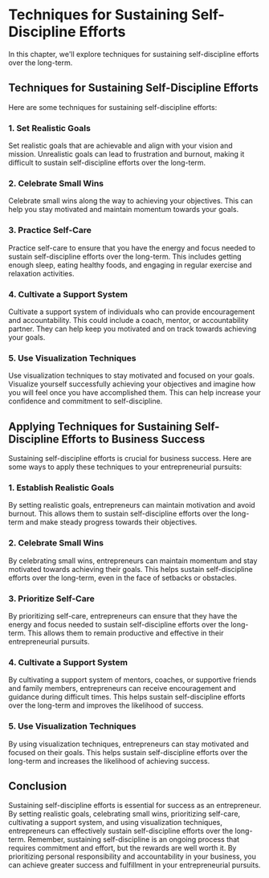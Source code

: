 # Techniques for Sustaining Self-Discipline Efforts

In this chapter, we'll explore techniques for sustaining self-discipline efforts over the long-term.

Techniques for Sustaining Self-Discipline Efforts
-------------------------------------------------

Here are some techniques for sustaining self-discipline efforts:

### 1. Set Realistic Goals

Set realistic goals that are achievable and align with your vision and mission. Unrealistic goals can lead to frustration and burnout, making it difficult to sustain self-discipline efforts over the long-term.

### 2. Celebrate Small Wins

Celebrate small wins along the way to achieving your objectives. This can help you stay motivated and maintain momentum towards your goals.

### 3. Practice Self-Care

Practice self-care to ensure that you have the energy and focus needed to sustain self-discipline efforts over the long-term. This includes getting enough sleep, eating healthy foods, and engaging in regular exercise and relaxation activities.

### 4. Cultivate a Support System

Cultivate a support system of individuals who can provide encouragement and accountability. This could include a coach, mentor, or accountability partner. They can help keep you motivated and on track towards achieving your goals.

### 5. Use Visualization Techniques

Use visualization techniques to stay motivated and focused on your goals. Visualize yourself successfully achieving your objectives and imagine how you will feel once you have accomplished them. This can help increase your confidence and commitment to self-discipline.

Applying Techniques for Sustaining Self-Discipline Efforts to Business Success
------------------------------------------------------------------------------

Sustaining self-discipline efforts is crucial for business success. Here are some ways to apply these techniques to your entrepreneurial pursuits:

### 1. Establish Realistic Goals

By setting realistic goals, entrepreneurs can maintain motivation and avoid burnout. This allows them to sustain self-discipline efforts over the long-term and make steady progress towards their objectives.

### 2. Celebrate Small Wins

By celebrating small wins, entrepreneurs can maintain momentum and stay motivated towards achieving their goals. This helps sustain self-discipline efforts over the long-term, even in the face of setbacks or obstacles.

### 3. Prioritize Self-Care

By prioritizing self-care, entrepreneurs can ensure that they have the energy and focus needed to sustain self-discipline efforts over the long-term. This allows them to remain productive and effective in their entrepreneurial pursuits.

### 4. Cultivate a Support System

By cultivating a support system of mentors, coaches, or supportive friends and family members, entrepreneurs can receive encouragement and guidance during difficult times. This helps sustain self-discipline efforts over the long-term and improves the likelihood of success.

### 5. Use Visualization Techniques

By using visualization techniques, entrepreneurs can stay motivated and focused on their goals. This helps sustain self-discipline efforts over the long-term and increases the likelihood of achieving success.

Conclusion
----------

Sustaining self-discipline efforts is essential for success as an entrepreneur. By setting realistic goals, celebrating small wins, prioritizing self-care, cultivating a support system, and using visualization techniques, entrepreneurs can effectively sustain self-discipline efforts over the long-term. Remember, sustaining self-discipline is an ongoing process that requires commitment and effort, but the rewards are well worth it. By prioritizing personal responsibility and accountability in your business, you can achieve greater success and fulfillment in your entrepreneurial pursuits.
